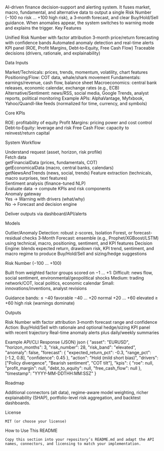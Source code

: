 AI-driven finance decision-support and alerting system. It fuses market, macro, fundamental, and alternative data to output a single Risk Number (−100 no risk … +100 high risk), a 3‑month forecast, and clear Buy/Hold/Sell guidance. When anomalies appear, the system switches to warning mode and explains the trigger. 
Key Features 

Unified Risk Number with factor attribution
    3‑month price/return forecasting with confidence bands
    Automated anomaly detection and real-time alerts
    KPI panel (ROE, Profit Margins, Debt‑to‑Equity, Free Cash Flow)
    Traceable decisions (drivers, rationale, and explainability)
     

Data Inputs 

Market/Technicals: prices, trends, momentum, volatility, chart features
    Positioning/Flow: COT data, whale/shark movement
    Fundamentals: earnings/revenue, cash flow, balance sheet
    Macroeconomics: central bank releases, economic calendar, exchange rates (e.g., ECB)
    Alternative/Sentiment: news/RSS, social media, Google Trends, analyst reports, political monitoring
    Example APIs: AlphaVantage, Myfxbook, Yahoo/Quandl-like feeds (normalized for time, currency, and symbols)
     

Core KPIs 

ROE: profitability of equity
    Profit Margins: pricing power and cost control
    Debt‑to‑Equity: leverage and risk
    Free Cash Flow: capacity to reinvest/return capital
     

System Workflow 

Understand request (asset, horizon, risk profile)  
Fetch data  
        getFinancialData (prices, fundamentals, COT)  
        getEconomicalData (macro, central banks, calendars)  
        getNewsAndTrends (news, social, trends)
Feature extraction (technicals, macro surprises, text features)  
     Sentiment analysis (finance-tuned NLP)  
     Evaluate data → compute KPIs and risk components  
     Anomaly gateway  
        Yes → Warning with drivers (what/why)  
        No → Forecast and decision engine
         
Deliver outputs via dashboard/API/alerts
     

Models 

Outlier/Anomaly Detection: robust z-scores, Isolation Forest, or forecast-residual checks
    3‑Month Forecast: ensemble (e.g., Prophet/XGBoost/LSTM) using technical, macro, positioning, sentiment, and KPI features
    Decision Engine: blends expected return, drawdown risk, KPI trend, sentiment, and macro regime to produce Buy/Hold/Sell and sizing/hedge suggestions
     

Risk Number (−100 … +100) 

Built from weighted factor groups scored on −1 … +1:
        Difficult: news flow, social sentiment, environmental/geopolitical shocks
        Medium: trading network/COT, local politics, economic calendar
        Small: innovations/inventions, analyst revisions
         
Guidance bands:
        ≤ −40 favorable
        −40 … +20 normal
        +20 … +60 elevated
        ≥ +60 high risk (warnings dominate)
         
     

Outputs 

Risk Number with factor attribution
    3‑month forecast range and confidence
    Action: Buy/Hold/Sell with rationale and optional hedge/sizing
    KPI panel with recent trajectory
    Real-time anomaly alerts plus daily/weekly summaries
     

Example API/CLI Response (JSON) 
    json
    {
  "asset": "EURUSD",
  "horizon_months": 3,
  "risk_number": 28,
  "risk_band": "elevated",
  "anomaly": false,
  "forecast": {
    "expected_return_pct": -0.3,
    "range_pct": [-1.2, 0.8],
    "confidence": 0.45
  },
  "action": "Hold (mild short bias)",
  "drivers": ["Policy divergence", "Bearish sentiment", "COT tilt"],
  "kpis": {
    "roe": null,
    "profit_margin": null,
    "debt_to_equity": null,
    "free_cash_flow": null
  },
  "timestamp": "YYYY-MM-DDTHH:MM:SSZ"
}
 
 
Roadmap 

Additional connectors (alt data), regime-aware model weighting, richer explainability (SHAP), portfolio-level risk aggregation, and backtest dashboards.
     

License 

    MIT (or choose your license)
     

How to Use This README 

    Copy this section into your repository’s README.md and adapt the API names, connectors, and licensing to match your implementation.
     
